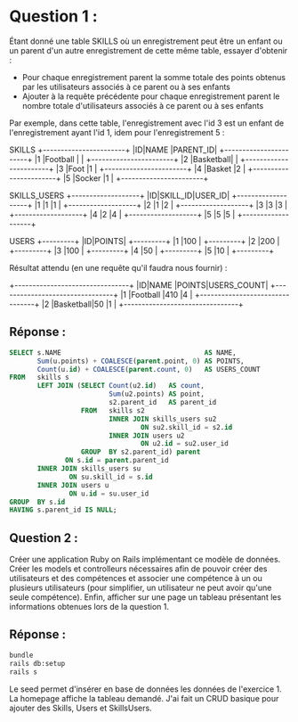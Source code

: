 # Question 1 :

Étant donné une table SKILLS où un enregistrement peut être un enfant ou un parent d'un autre enregistrement de cette même table, essayer d'obtenir :

- Pour chaque enregistrement parent la somme totale des points obtenus par les utilisateurs associés à ce parent ou à ses enfants
- Ajouter à la requête précédente pour chaque enregistrement parent le nombre totale d'utilisateurs associés à ce parent ou à ses enfants

Par exemple, dans cette table, l'enregistrement avec l'id 3 est un enfant de l'enregistrement ayant l'id 1, idem pour l'enregistrement 5 :

SKILLS
+-----------------------+
|ID|NAME      |PARENT_ID|
+-----------------------+
|1 |Football  |         |
+-----------------------+
|2 |Basketball|         |
+-----------------------+
|3 |Foot      |1        |
+-----------------------+
|4 |Basket    |2        |
+-----------------------+
|5 |Socker    |1        |
+-----------------------+

SKILLS_USERS
+-------------------+
|ID|SKILL_ID|USER_ID|
+-------------------+
|1 |1       |1      | 
+-------------------+
|2 |1       |2      | 
+-------------------+
|3 |3       |3      | 
+-------------------+
|4 |2       |4      | 
+-------------------+
|5 |5       |5      |
+-------------------+

USERS
+---------+
|ID|POINTS|
+---------+
|1 |100   |
+---------+
|2 |200   |
+---------+
|3 |100   |
+---------+
|4 |50    |
+---------+
|5 |10    |
+---------+

Résultat attendu (en une requête qu'il faudra nous fournir) :

+--------------------------------+
|ID|NAME      |POINTS|USERS_COUNT|
+--------------------------------+
|1 |Football  |410   |4          |
+--------------------------------+
|2 |Basketball|50    |1          |
+--------------------------------+

## Réponse : 
~~~sql
SELECT s.NAME                                    AS NAME,
       Sum(u.points) + COALESCE(parent.point, 0) AS POINTS,
       Count(u.id) + COALESCE(parent.count, 0)   AS USERS_COUNT
FROM   skills s
       LEFT JOIN (SELECT Count(u2.id)   AS count,
                         Sum(u2.points) AS point,
                         s2.parent_id   AS parent_id
                  FROM   skills s2
                         INNER JOIN skills_users su2
                                 ON su2.skill_id = s2.id
                         INNER JOIN users u2
                                 ON u2.id = su2.user_id
                  GROUP  BY s2.parent_id) parent
              ON s.id = parent.parent_id
       INNER JOIN skills_users su
               ON su.skill_id = s.id
       INNER JOIN users u
               ON u.id = su.user_id
GROUP  BY s.id
HAVING s.parent_id IS NULL;
~~~





## Question 2 :

Créer une application Ruby on Rails implémentant ce modèle de données. Créer les models et controlleurs nécessaires afin de pouvoir créer des utilisateurs et des compétences et associer une compétence à un ou plusieurs utilisateurs (pour simplifier, un utilisateur ne peut avoir qu'une seule compétence). Enfin, afficher sur une page un tableau présentant les informations obtenues lors de la question 1.


## Réponse : 
~~~sh
bundle 
rails db:setup
rails s
~~~

Le seed permet d'insérer en base de données les données de l'exercice 1.
La homepage affiche la tableau demandé.
J'ai fait un CRUD basique pour ajouter des Skills, Users et SkillsUsers. 

